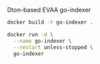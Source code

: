 Dton-based EVAA go-indexer
```Bash
docker build -t go-indexer .
```

```Bash
docker run -d \
  --name go-indexer \
  --restart unless-stopped \
  go-indexer
```
